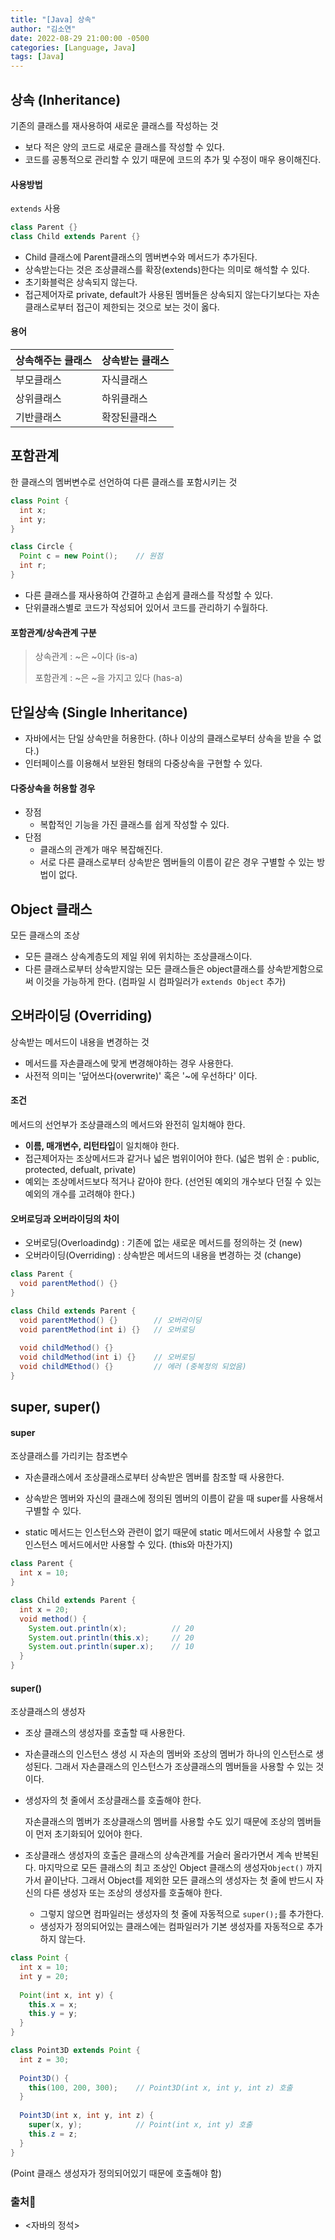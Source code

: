 ```yaml
---
title: "[Java] 상속"
author: "김소연"
date: 2022-08-29 21:00:00 -0500
categories: [Language, Java]
tags: [Java]
---
```




## 상속 (Inheritance)

기존의 클래스를 재사용하여 새로운 클래스를 작성하는 것

- 보다 적은 양의 코드로 새로운 클래스를 작성할 수 있다.
- 코드를 공통적으로 관리할 수 있기 때문에 코드의 추가 및 수정이 매우 용이해진다.

#### 사용방법

`extends` 사용

```java
class Parent {}
class Child extends Parent {}
```

- Child 클래스에 Parent클래스의 멤버변수와 메서드가 추가된다.
- 상속받는다는 것은 조상클래스를 확장(extends)한다는 의미로 해석할 수 있다.
- 초기화블럭은 상속되지 않는다.
- 접근제어자로 private, default가 사용된 멤버들은 상속되지 않는다기보다는 자손클래스로부터 접근이 제한되는 것으로 보는 것이 옳다.

#### 용어

| 상속해주는 클래스 | 상속받는 클래스 |
| --------- | -------- |
| 부모클래스     | 자식클래스    |
| 상위클래스     | 하위클래스    |
| 기반클래스     | 확장된클래스   |



## 포함관계

한 클래스의 멤버변수로 선언하여 다른 클래스를 포함시키는 것

```java
class Point {
  int x;
  int y;
}

class Circle {
  Point c = new Point();	// 원점
  int r;
}
```

- 다른 클래스를 재사용하여 간결하고 손쉽게 클래스를 작성할 수 있다.
- 단위클래스별로 코드가 작성되어 있어서 코드를 관리하기 수월하다.

#### 포함관계/상속관계 구분

>상속관계 : ~은 ~이다 (is-a)
>
>포함관계 : ~은 ~을 가지고 있다 (has-a)



## 단일상속 (Single Inheritance)

- 자바에서는 단일 상속만을 허용한다. (하나 이상의 클래스로부터 상속을 받을 수 없다.)
- 인터페이스를 이용해서 보완된 형태의 다중상속을 구현할 수 있다.

#### 다중상속을 허용할 경우

- 장점
  - 복합적인 기능을 가진 클래스를 쉽게 작성할 수 있다.
- 단점
  - 클래스의 관계가 매우 복잡해진다.
  - 서로 다른 클래스로부터 상속받은 멤버들의 이름이 같은 경우 구별할 수 있는 방법이 없다.





## Object 클래스

모든 클래스의 조상

- 모든 클래스 상속계층도의 제일 위에 위치하는 조상클래스이다.
- 다른 클래스로부터 상속받지않는 모든 클래스들은 object클래스를 상속받게함으로써 이것을 가능하게 한다. (컴파일 시 컴파일러가 `extends Object` 추가)




## 오버라이딩 (Overriding)

상속받는 메서드이 내용을 변경하는 것

- 메서드를 자손클래스에 맞게 변경해야하는 경우 사용한다.
- 사전적 의미는 '덮어쓰다(overwrite)' 혹은 '~에 우선하다' 이다.

#### 조건

메서드의 선언부가 조상클래스의 메서드와 완전히 일치해야 한다.

- **이름, 매개변수, 리턴타입**이 일치해야 한다.
- 접근제어자는 조상메서드과 같거나 넓은 범위이어야 한다. 
  (넓은 범위 순 : public, protected, defualt, private)
- 예외는 조상메서드보다 적거나 같아야 한다.
  (선언된 예외의 개수보다 던질 수 있는 예외의 개수를 고려해야 한다.)

#### 오버로딩과 오버라이딩의 차이

- 오버로딩(Overloadindg) : 기존에 없는 새로운 메서드를 정의하는 것 (new)
- 오버라이딩(Overriding) : 상속받은 메서드의 내용을 변경하는 것 (change)

```java
class Parent {
  void parentMethod() {}
}

class Child extends Parent {
  void parentMethod() {}		// 오버라이딩
  void parentMethod(int i) {}	// 오버로딩
  
  void childMethod() {}
  void childMethod(int i) {}	// 오버로딩
  void childMEthod() {}			// 에러 (중복정의 되었음)
}
```



## super, super()

#### super

조상클래스를 가리키는 참조변수

- 자손클래스에서 조상클래스로부터 상속받은 멤버를 참조할 때 사용한다.


- 상속받은 멤버와 자신의 클래스에 정의된 멤버의 이름이 같을 때 super를 사용해서 구별할 수 있다.
- static 메서드는 인스턴스와 관련이 없기 때문에 static 메서드에서 사용할 수 없고 인스턴스 메서드에서만 사용할 수 있다. (this와 마찬가지)

```java
class Parent {
  int x = 10;
}

class Child extends Parent {
  int x = 20;
  void method() {
    System.out.println(x);			// 20
    System.out.println(this.x);		// 20
    System.out.println(super.x);	// 10
  }
}
```

#### super()

조상클래스의 생성자

- 조상 클래스의 생성자를 호출할 때 사용한다.

- 자손클래스의 인스턴스 생성 시 자손의 멤버와 조상의 멤버가 하나의 인스턴스로 생성된다.
  그래서 자손클래스의 인스턴스가 조상클래스의 멤버들을 사용할 수 있는 것이다.

- 생성자의 첫 줄에서 조상클래스를 호출해야 한다.

  자손클래스의 멤버가 조상클래스의 멤버를 사용할 수도 있기 때문에 조상의 멤버들이 먼저 초기화되어 있어야 한다.

- 조상클래스 생성자의 호출은 클래스의 상속관계를 거슬러 올라가면서 계속 반복된다.
  마지막으로 모든 클래스의 최고 조상인 Object 클래스의 생성자`Object()` 까지 가서 끝이난다.
  그래서 Object를 제외한 모든 클래스의 생성자는 첫 줄에 반드시 자신의 다른 생성자 또는 조상의 생성자를 호출해야 한다. 

  - 그렇지 않으면 컴파일러는 생성자의 첫 줄에 자동적으로 `super();`를 추가한다. 
  - 생성자가 정의되어있는 클래스에는 컴파일러가 기본 생성자를 자동적으로 추가하지 않는다.

```java
class Point {
  int x = 10;
  int y = 20;
  
  Point(int x, int y) {
    this.x = x;
    this.y = y;
  }
}

class Point3D extends Point {
  int z = 30;
  
  Point3D() {
    this(100, 200, 300);	// Point3D(int x, int y, int z) 호출
  }
  
  Point3D(int x, int y, int z) {
    super(x, y);			// Point(int x, int y) 호출
    this.z = z;
  }
}
```

(Point 클래스 생성자가 정의되어있기 때문에 호출해야 함)



### 출처📎

- <자바의 정석>